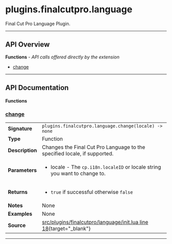 # plugins.finalcutpro.language

Final Cut Pro Language Plugin.

---

## API Overview
**Functions** - _API calls offered directly by the extension_
 * [change](#change)


---

## API Documentation

#### Functions


### [change](#change)

|                                             |                                                                                     |
| --------------------------------------------|-------------------------------------------------------------------------------------|
| **Signature**                               | `plugins.finalcutpro.language.change(locale) -> none`                                                                    |
| **Type**                                    | Function                                                                     |
| **Description**                             | Changes the Final Cut Pro Language to the specified locale, if supported.                                                                     |
| **Parameters**                              | <ul><li>locale - The `cp.i18n.localeID` or locale string you want to change to.</li></ul> |
| **Returns**                                 | <ul><li>`true` if successful otherwise `false`</li></ul>          |
| **Notes**                                   | None |
| **Examples**                                | None |
| **Source**                                  | [src/plugins/finalcutpro/language/init.lua line 18](https://github.com/CommandPost/CommandPost/blob/develop/src/plugins/finalcutpro/language/init.lua#L18){target="_blank"} |

---

